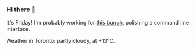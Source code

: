 ### Hi there :wave:

It's Friday! I'm probably working for [this bunch](https://github.com/kohofinancial), polishing a command line interface.

Weather in Toronto: partly cloudy, at +13°C.
